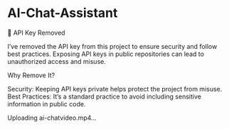 # AI-Chat-Assistant
🔑 API Key Removed

I’ve removed the API key from this project to ensure security and follow best practices. Exposing API keys in public repositories can lead to unauthorized access and misuse.

Why Remove It?

Security: Keeping API keys private helps protect the project from misuse.
Best Practices: It’s a standard practice to avoid including sensitive information in public code.



Uploading ai-chatvideo.mp4…






